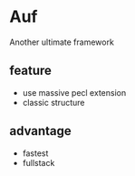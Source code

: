 # Auf
Another ultimate framework

## feature
* use massive pecl extension
* classic structure

## advantage
* fastest
* fullstack
